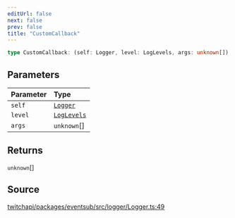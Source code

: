 ```yaml
---
editUrl: false
next: false
prev: false
title: "CustomCallback"
---
```


```ts
type CustomCallback: (self: Logger, level: LogLevels, args: unknown[]) => unknown[];
```

## Parameters

| Parameter | Type |
| :------ | :------ |
| `self` | [`Logger`](/api/eventsub/classes/logger/) |
| `level` | [`LogLevels`](/api/eventsub/enumerations/loglevels/) |
| `args` | `unknown`[] |

## Returns

`unknown`[]

## Source

[twitchapi/packages/eventsub/src/logger/Logger.ts:49](https://github.com/pablornc/twitchapi//blob/f8a75ccd701e54db4c91e2b0128974da23f25d14/packages/eventsub/src/logger/Logger.ts#L49)
